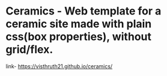 # Ceramics - Web template for a ceramic site made with plain css(box properties), without grid/flex. 

link- https://visthruth21.github.io/ceramics/

